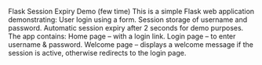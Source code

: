 Flask Session Expiry Demo (few time)
This is a simple Flask web application demonstrating:
User login using a form.
Session storage of username and password.
Automatic session expiry after 2 seconds for demo purposes.
The app contains:
Home page – with a login link.
Login page – to enter username & password.
Welcome page – displays a welcome message if the session is active, otherwise redirects to the login page.
